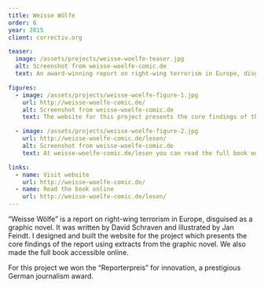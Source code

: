 ```yaml
---
title: Weisse Wölfe
order: 6
year: 2015
client: correctiv.org

teaser:
  image: /assets/projects/weisse-woelfe-teaser.jpg
  alt: Screenshot from weisse-woelfe-comic.de
  text: An award-winning report on right-wing terrorism in Europe, disguised as a graphic novel

figures:
  - image: /assets/projects/weisse-woelfe-figure-1.jpg
    url: http://weisse-woelfe-comic.de/
    alt: Screenshot from weisse-woelfe-comic.de
    text: The website for this project presents the core findings of the report using extracts from the graphic novel.

  - image: /assets/projects/weisse-woelfe-figure-2.jpg
    url: http://weisse-woelfe-comic.de/lesen/
    alt: Screenshot from weisse-woelfe-comic.de
    text: At weisse-woelfe-comic.de/lesen you can read the full book on your desktop, tablet or mobile.

links:
  - name: Visit website
    url: http://weisse-woelfe-comic.de/
  - name: Read the book online
    url: http://weisse-woelfe-comic.de/lesen/
---
```


“Weisse Wölfe” is a report on right-wing terrorism in Europe, disguised as a graphic novel. It was written by David Schraven and illustrated by Jan Feindt. I designed and built the website for the project which presents the core findings of the report using extracts from the graphic novel. We also made the full book accessible online.

For this project we won the “Reporterpreis” for innovation, a prestigious German journalism award.
